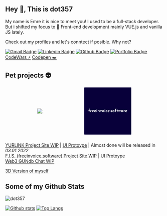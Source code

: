 ## Hey 👋, This is dot357
My name is Emre it is nice to meet you!
I used to be a full-stack developer. But i shifted my focus to 🎯 Front-end development mainly VUE.js and vanilla JS lately.

Check out my profiles and let's conntect if posible. Why not? 

[![Gmail Badge](https://img.shields.io/badge/-emrecaneskimez@outlook.com-c14438?style=flat&logo=Gmail&logoColor=white&link=mailto:emrecaneskimez@outlook.com)](mailto:emrecaneskimez@outlook.com) 
[![Linkedin Badge](https://img.shields.io/badge/-emrecaneskimez-0072b1?style=flat&logo=Linkedin&logoColor=white&link=https://www.linkedin.com/in/emrecaneskimez/)](https://www.linkedin.com/in/emrecaneskimez/) [![Github Badge](https://img.shields.io/badge/-dot357-grey?style=flat&logo=github&logoColor=white&link=https://github.com/dot357/)](https://www.github.com/dot357/) [![Portfolio Badge](https://img.shields.io/badge/portfolio-web-blue?style=flat&link=https://www.linkedin.com/in/emrecaneskimez//)](https://www.linkedin.com/in/emrecaneskimez//)  [CodeWars ⚡](https://www.codewars.com/users/dot357/) [Codepen ✒️ ](https://codepen.io/-357)


## Pet projects 👽
<div style="display:flex;flex-direction:row;align-items:center;justify-content:center;margin-bottom:25px;">
<img src="https://yurlink.com/yurlinklogoappstore.png" width="150">
<img src="https://raw.githubusercontent.com/dot357/logos/main/fislogo.png" width="150">
</div>

[YURLINK Project Site WIP](https://yurlink.com) | [UI Protoype](https://yurlink.com/8xxfe) | Almost done will be released in *03.01.2022* <br>
[F.I.S. (freeinvoice.software) Project Site WIP](https://freeinvoice.software) | [UI Protoype](https://yurlink.com/158by) <br>
[Web3 GUNdb Chat WIP](https://emrecaneskimez.com)

[3D Version of myself](https://yurlink.com/dot357)




## Some of my Github Stats
<p align=left> <img src=https://komarev.com/ghpvc/?username=dot357 alt=dot357 /> </p>

[![Github stats](https://github-readme-stats.vercel.app/api?username=dot357&show_icons=true&include_all_commits=true)](https://github.com/dot357/github-readme-stats)
[![Top Langs](https://github-readme-stats.vercel.app/api/top-langs/?username=dot357&layout=compact)](https://github.com/dot357/github-readme-stats)





<!--
**dot357/dot357** is a ✨ _special_ ✨ repository because its `README.md` (this file) appears on your GitHub profile.

Here are some ideas to get you started:

- 🔭 I’m currently working on ...
- 🌱 I’m currently learning ...
- 👯 I’m looking to collaborate on ...
- 🤔 I’m looking for help with ...
- 💬 Ask me about ...
- 📫 How to reach me: ...
- 😄 Pronouns: ...
- ⚡ Fun fact: ...
[https://www.codewars.com/users/dot357/badges/large]asd
-->
